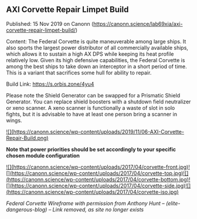 ## AXI Corvette Repair Limpet Build

Published: 15 Nov 2019 on Canonn (https://canonn.science/lab69xia/axi-corvette-repair-limpet-build/)

Content: The Federal Corvette is quite maneuverable among large ships.  It also sports the largest power distributor of all commercially available ships, which allows it to sustain a high AX DPS while keeping its heat profile relatively low.  Given its high defensive capabilities, the Federal Corvette is among the best ships to take down an interceptor in a short period of time.  This is a variant that sacrifices some hull for ability to repair.

Build Link: https://s.orbis.zone/4yu4

Please note the Shield Generator can be swapped for a Prismatic Shield Generator.  You can replace shield boosters with a shutdown field neutralizer or xeno scanner. A xeno scanner is functionally a waste of slot in solo fights, but it is advisable to have at least one person bring a scanner in wings.

[!\[\](https://canonn.science/wp-content/uploads/2019/11/06-AXI-Corvette-Repair-Build.png)](https://canonn.science/wp-content/uploads/2019/11/06-AXI-Corvette-Repair-Build.png "06 - AXI Corvette Repair Build")

**Note that power priorities should be set accordingly to your specific chosen module configuration**

[!\[\](https://canonn.science/wp-content/uploads/2017/04/corvette-front.jpg)](https://canonn.science/wp-content/uploads/2017/04/corvette-front.jpg "corvette-front")[!\[\](https://canonn.science/wp-content/uploads/2017/04/corvette-top.jpg)](https://canonn.science/wp-content/uploads/2017/04/corvette-top.jpg "corvette-top")[!\[\](https://canonn.science/wp-content/uploads/2017/04/corvette-bottom.jpg)](https://canonn.science/wp-content/uploads/2017/04/corvette-bottom.jpg "corvette-bottom")[!\[\](https://canonn.science/wp-content/uploads/2017/04/corvette-side.jpg)](https://canonn.science/wp-content/uploads/2017/04/corvette-side.jpg "corvette-side")[!\[\](https://canonn.science/wp-content/uploads/2017/04/corvette-iso.jpg)](https://canonn.science/wp-content/uploads/2017/04/corvette-iso.jpg "corvette-iso")

*Federal Corvette Wireframe with permission from Anthony Hunt – (elite-dangerous-blog) – Link removed, as site no longer exists*